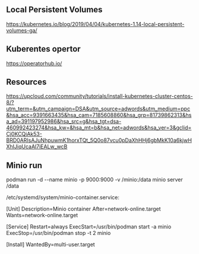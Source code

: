 ## Local Persistent Volumes

https://kubernetes.io/blog/2019/04/04/kubernetes-1.14-local-persistent-volumes-ga/

## Kuberentes opertor

https://operatorhub.io/

## Resources

https://upcloud.com/community/tutorials/install-kubernetes-cluster-centos-8/?utm_term=&utm_campaign=DSA&utm_source=adwords&utm_medium=ppc&hsa_acc=9391663435&hsa_cam=7185608860&hsa_grp=81739862313&hsa_ad=391197952986&hsa_src=g&hsa_tgt=dsa-460992423274&hsa_kw=&hsa_mt=b&hsa_net=adwords&hsa_ver=3&gclid=Cj0KCQiAk53-BRD0ARIsAJuNhpuwmK1horxTQt_5Q0o87vcu0pDaXhHHj6gbMkK10a6kjwHXhIJiqUcaAl7iEALw_wcB


## Minio run

podman run -d --name minio -p 9000:9000 -v /minio:/data minio server /data


/etc/systemd/system/minio-container.service:

[Unit]
Description=Minio container
After=network-online.target
Wants=network-online.target

[Service]
Restart=always
ExecStart=/usr/bin/podman start -a minio
ExecStop=/usr/bin/podman stop -t 2 minio

[Install]
WantedBy=multi-user.target
